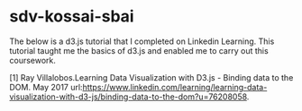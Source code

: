 # sdv-kossai-sbai
The below is a d3.js tutorial that I completed on Linkedin Learning. 
This tutorial taught me the basics of d3.js and enabled me to carry out this coursework.

[1] Ray Villalobos.Learning Data Visualization with D3.js - Binding data to the DOM. May 2017 url:https://www.linkedin.com/learning/learning-data-visualization-with-d3-js/binding-data-to-the-dom?u=76208058.
